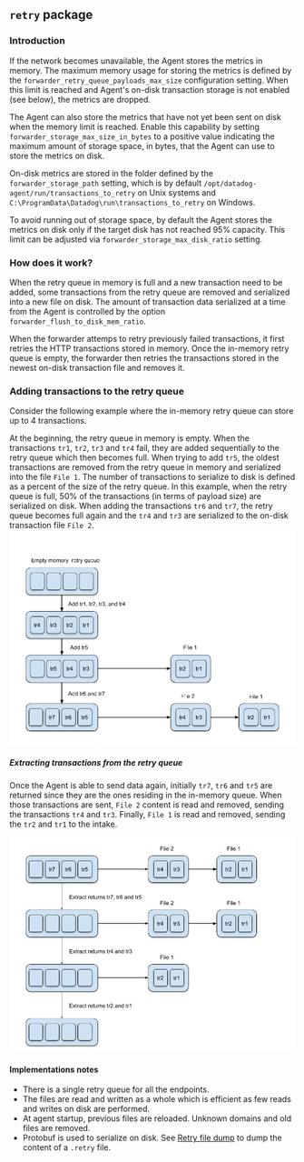 ## `retry` package 
### Introduction

If the network becomes unavailable, the Agent stores the metrics in memory.
The maximum memory usage for storing the metrics is defined by the `forwarder_retry_queue_payloads_max_size` configuration setting. When this limit is reached and Agent's on-disk transaction storage is not enabled (see below), the metrics are dropped.

The Agent can also store the metrics that have not yet been sent on disk when the memory limit is reached.
Enable this capability by setting `forwarder_storage_max_size_in_bytes` to a positive value indicating the maximum amount of storage space, in bytes, that the Agent can use to store the metrics on disk.

On-disk metrics are stored in the folder defined by the `forwarder_storage_path` setting, which is by default `/opt/datadog-agent/run/transactions_to_retry` on Unix systems and `C:\ProgramData\Datadog\run\transactions_to_retry` on Windows.

To avoid running out of storage space, by default the Agent stores the metrics on disk only if the target disk has not reached 95% capacity. This limit can be adjusted via `forwarder_storage_max_disk_ratio` setting.

### How does it work?

When the retry queue in memory is full and a new transaction need to be added, some transactions from the retry queue are removed and serialized into a new file on disk. The amount of transaction data serialized at a time from the Agent is controlled by the option `forwarder_flush_to_disk_mem_ratio`.

When the forwarder attemps to retry previously failed transactions, it first retries the HTTP transactions stored in memory. Once the in-memory retry queue is empty, the forwarder then retries the transactions stored in the newest on-disk transaction file and removes it.

### Adding transactions to the retry queue

Consider the following example where the in-memory retry queue can store up to 4 transactions.

At the beginning, the retry queue in memory is empty. When the transactions `tr1`, `tr2`, `tr3` and `tr4` fail, they are added sequentially to the retry queue which then becomes full. When trying to add `tr5`, the oldest transactions are removed from the retry queue in memory and serialized into the file `File 1`. The number of transactions to serialize to disk is defined as a percent of the size of the retry queue. In this example, when the retry queue is full, 50% of the transactions (in terms of payload size) are serialized on disk. 
When adding the transactions `tr6` and `tr7`, the retry queue becomes full again and the `tr4` and `tr3` are serialized to the on-disk transaction file `File 2`.
![Adding transactions to the retry queue](images/Enqueue.png)

##### Extracting transactions from the retry queue

Once the Agent is able to send data again, initially `tr7`, `tr6` and `tr5` are returned since they are the ones residing in the in-memory queue.
When those transactions are sent, `File 2` content is read and removed, sending the transactions `tr4` and `tr3`.
Finally, `File 1` is read and removed, sending the `tr2` and `tr1` to the intake.

![Removing transactions from the retry queue](images/Extract.png)

#### Implementations notes

* There is a single retry queue for all the endpoints.
* The files are read and written as a whole which is efficient as few reads and writes on disk are performed.
* At agent startup, previous files are reloaded. Unknown domains and old files are removed.
* Protobuf is used to serialize on disk. See [Retry file dump](https://github.com/DataDog/datadog-agent/blob/master/tools/retry_file_dump/README.md) to dump the content of a `.retry` file.
